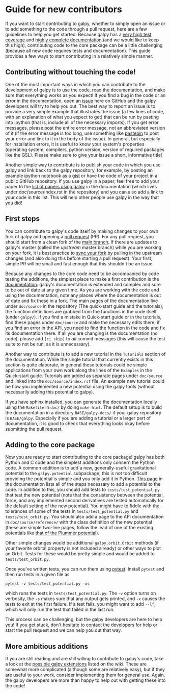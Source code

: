 # Guide for new contributors

If you want to start contributing to galpy, whether to simply open an issue or to add something to the code through a pull request, here are a few guidelines to help you get started. Because galpy has a [very high test coverage](https://coveralls.io/r/jobovy/galpy?branch=master) and [highly complete documentation](http://galpy.readthedocs.org/en/latest/) (and we would like to keep this high), contributing code to the core package can be a little challenging (because all new code requires tests and documentation). This guide provides a few ways to start contributing in a relatively simple manner.

## Contributing without touching the code!

One of the most important ways in which you can contribute to the development of galpy is to use the code, read the documentation, and make sure that everything works as you expect! If you find a bug in the code or an error in the documentation, open an [issue](https://github.com/jobovy/galpy/issues) here on GitHub and the galpy developers will try to help you out. The best way to report an issue is to provide a very simple example that illustrates the issue (a few lines of code, with an explanation of what you expect to get) that can be run by pasting into ipython (that is, include all of the necessary imports). If you get error messages, please post the entire error message, not an abbreviated version of it (if the error message is too long, use something like [pastebin](http://pastebin.com/) to post your error and link to it in the body of the issue). In general, but especially for installation errors, it is useful to know your system's properties (operating system, compilers, python version, version of required packages like the GSL). Please make sure to give your issue a short, informative title!

Another simple way to contribute is to publish your code in which you use galpy and link back to the galpy repository, for example, by posting an example ipython notebook as a [gist](https://gist.github.com/) or have the code of your project in a public GitHub repository. If you use galpy in a paper, feel free to add your paper to the [list of papers using galpy](http://galpy.readthedocs.io/en/latest/#papers-using-galpy) in the documentation (which lives under doc/source/index.rst in the repository) and you can also add a link to your code in this list. This will help other people use galpy in the way that you did!

## First steps

You can contribute to galpy's code itself by making changes to your own fork of galpy and opening a [pull request](https://github.com/jobovy/galpy/pulls) (PR). For any pull request, you should start from a clean fork of the [main branch](https://github.com/jobovy/galpy/tree/main). If there are updates to galpy's master (called the *upstream* master branch) while you are working on your fork, it is best practice to [sync your fork](https://help.github.com/articles/syncing-a-fork/) by pulling in the upstream changes (and also doing this before starting a pull request). Your first, simple PR will be small and fast enough that this shouldn't be an issue.

Because any changes to the core code need to be accompanied by code testing the additions, the simplest place to make a first contribution is the [documentation](galpy.readthedocs.org/en/latest/). galpy's documentation is extended and complex and sure to be out of date at any given time. As you are working with the code and using the documentation, note any places where the documentation is out of date and fix these in a fork. The main pages of the documentation live under ``doc/source`` in the repository (The quick-start guide and the tutorials); the function definitions are grabbed from the functions in the code itself (under ``galpy/``). If you find a mistake in Quick-start guide or in the tutorials, find these pages under ``doc/source`` and make the necessary edits there; if you find an error in the API, you need to find the function in the code and fix its documentation there. If all you are changing is the documentation (no code), please add ``[ci skip]`` to *all* commit messages (this will cause the test suite to not be run, as it is unnecessary).

Another way to contribute is to add a new tutorial in the ``Tutorials`` section of the documentation. While the single tutorial that currently exists in this section is quite elaborate, in general these tutorials could be simple applications from your own work along the lines of the ``Examples`` in the Quick-start guide. Tutorials are added as separate pages under ``doc/source`` and linked into the ``doc/source/index.rst`` file. An example new tutorial could be how you implemented a new potential using the galpy tools (without necessarily adding this potential to galpy).

If you have sphinx installed, you can generate the documentation locally using the ``Makefile`` in ``doc/`` by doing ``make html``. The default setup is to build the documentation in a directory ``BASE/galpy-docs/`` if your galpy repository is ``BASE/galpy``. Especially if you are adding a tutorial or a larger part of documentation, it is good to check that everything looks okay before submitting the pull request.

## Adding to the core package

Now you are ready to start contributing to the core package! galpy has both Python and C code and the simplest additions only concern the Python code. A common addition is to add a new, generally-useful gravitational potential to the ``galpy.potential`` subpackage; this is not too difficult providing the potential is simple and you only add it in Python. [This page](http://galpy.readthedocs.io/en/latest/potential.html#adding-potentials-to-the-galpy-framework) in the documentation lists all of the steps necessary to add a potential to the code. In addition to this, you should add tests to ``tests/test_potential.py`` that test the new potential (note that the consistency between the potential, force, and any implemented second derivatives are tested automatically for the default setting of the new potential). You might have to fiddle with the tolerances of some of the tests in ``tests/test_potential.py`` and ``tests/test_orbit.py``. You should also add a page to the API documentation in ``doc/source/reference/`` with the class definition of the new potential (these are simple two-line pages, follow the lead of one of the existing potentials like [that of the Plummer potential](https://raw.githubusercontent.com/jobovy/galpy/master/doc/source/reference/potentialplummer.rst)).

Other simple changes would be additional ``galpy.orbit.Orbit`` methods (if your favorite orbital property is not included already) or other ways to plot an Orbit. Tests for these would be pretty simple and would be added to ``tests/test_orbit.py``.

Once you've written tests, you can run them using [pytest](https://docs.pytest.org/en/latest/). Install ``pytest`` and then run tests in a given file as
```
pytest -v tests/test_potential.py -xs
```
which runs the tests in ``tests/test_potential.py``. The ``-v`` option turns on verbosity, the ``-s`` makes sure that any output gets printed, and ``-x`` causes the tests to exit at the first failure. If a test fails, you might want to add ``--lf``, which will only run the test that failed in the last run.

This process can be challenging, but the galpy developers are here to help you! If you get stuck, don't hesitate to contact the developers for help or start the pull request and we can help you out that way.

## More ambitious additions

If you are still reading and are still willing to contribute to galpy's code, take a look at the [possible galpy extensions](https://github.com/jobovy/galpy/wiki/Possible-galpy-extensions) listed on the wiki. These are somewhat more complicated (although some are relatively easy), but if they are useful to your work, consider implementing them for general use. Again, the galpy developers are more than happy to help out with getting these into the code!